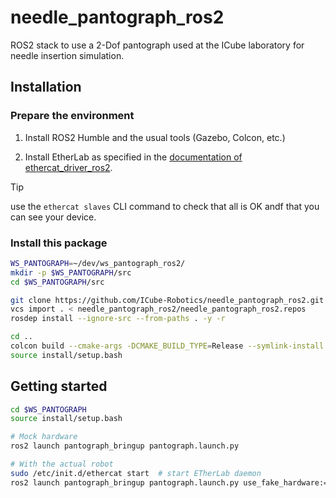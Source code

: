 # needle_pantograph_ros2
ROS2 stack to use a 2-Dof pantograph used at the ICube laboratory for needle insertion simulation.

## Installation

### Prepare the environment

1) Install ROS2 Humble and the usual tools (Gazebo, Colcon, etc.)

2) Install EtherLab as specified in the [documentation of ethercat_driver_ros2](https://icube-robotics.github.io/ethercat_driver_ros2/).

> [!TIP]
> use the `ethercat slaves` CLI command to check that all is OK andf that you can see your device.

### Install this package

```bash
WS_PANTOGRAPH=~/dev/ws_pantograph_ros2/
mkdir -p $WS_PANTOGRAPH/src
cd $WS_PANTOGRAPH/src

git clone https://github.com/ICube-Robotics/needle_pantograph_ros2.git
vcs import . < needle_pantograph_ros2/needle_pantograph_ros2.repos
rosdep install --ignore-src --from-paths . -y -r

cd ..
colcon build --cmake-args -DCMAKE_BUILD_TYPE=Release --symlink-install
source install/setup.bash
```

## Getting started

```bash
cd $WS_PANTOGRAPH
source install/setup.bash
```

```bash
# Mock hardware
ros2 launch pantograph_bringup pantograph.launch.py
```

```bash
# With the actual robot
sudo /etc/init.d/ethercat start  # start ETherLab daemon
ros2 launch pantograph_bringup pantograph.launch.py use_fake_hardware:=false
```

